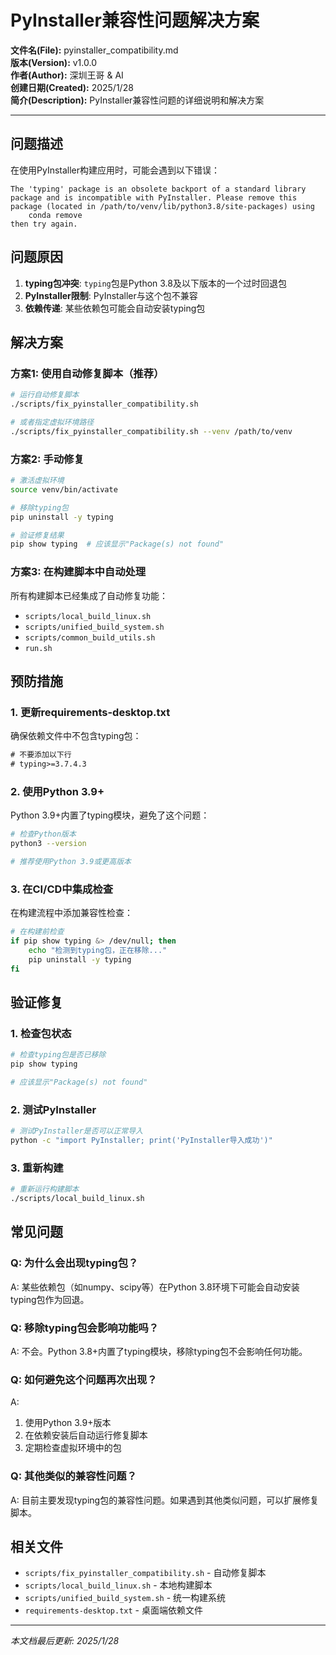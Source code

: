 # PyInstaller兼容性问题解决方案

**文件名(File):** pyinstaller_compatibility.md  
**版本(Version):** v1.0.0  
**作者(Author):** 深圳王哥 & AI  
**创建日期(Created):** 2025/1/28  
**简介(Description):** PyInstaller兼容性问题的详细说明和解决方案

---

## 问题描述

在使用PyInstaller构建应用时，可能会遇到以下错误：

```
The 'typing' package is an obsolete backport of a standard library package and is incompatible with PyInstaller. Please remove this package (located in /path/to/venv/lib/python3.8/site-packages) using
    conda remove
then try again.
```

## 问题原因

1. **typing包冲突**: `typing`包是Python 3.8及以下版本的一个过时回退包
2. **PyInstaller限制**: PyInstaller与这个包不兼容
3. **依赖传递**: 某些依赖包可能会自动安装typing包

## 解决方案

### 方案1: 使用自动修复脚本（推荐）

```bash
# 运行自动修复脚本
./scripts/fix_pyinstaller_compatibility.sh

# 或者指定虚拟环境路径
./scripts/fix_pyinstaller_compatibility.sh --venv /path/to/venv
```

### 方案2: 手动修复

```bash
# 激活虚拟环境
source venv/bin/activate

# 移除typing包
pip uninstall -y typing

# 验证修复结果
pip show typing  # 应该显示"Package(s) not found"
```

### 方案3: 在构建脚本中自动处理

所有构建脚本已经集成了自动修复功能：

- `scripts/local_build_linux.sh`
- `scripts/unified_build_system.sh`
- `scripts/common_build_utils.sh`
- `run.sh`

## 预防措施

### 1. 更新requirements-desktop.txt

确保依赖文件中不包含typing包：

```txt
# 不要添加以下行
# typing>=3.7.4.3
```

### 2. 使用Python 3.9+

Python 3.9+内置了typing模块，避免了这个问题：

```bash
# 检查Python版本
python3 --version

# 推荐使用Python 3.9或更高版本
```

### 3. 在CI/CD中集成检查

在构建流程中添加兼容性检查：

```bash
# 在构建前检查
if pip show typing &> /dev/null; then
    echo "检测到typing包，正在移除..."
    pip uninstall -y typing
fi
```

## 验证修复

### 1. 检查包状态

```bash
# 检查typing包是否已移除
pip show typing

# 应该显示"Package(s) not found"
```

### 2. 测试PyInstaller

```bash
# 测试PyInstaller是否可以正常导入
python -c "import PyInstaller; print('PyInstaller导入成功')"
```

### 3. 重新构建

```bash
# 重新运行构建脚本
./scripts/local_build_linux.sh
```

## 常见问题

### Q: 为什么会出现typing包？

A: 某些依赖包（如numpy、scipy等）在Python 3.8环境下可能会自动安装typing包作为回退。

### Q: 移除typing包会影响功能吗？

A: 不会。Python 3.8+内置了typing模块，移除typing包不会影响任何功能。

### Q: 如何避免这个问题再次出现？

A: 
1. 使用Python 3.9+版本
2. 在依赖安装后自动运行修复脚本
3. 定期检查虚拟环境中的包

### Q: 其他类似的兼容性问题？

A: 目前主要发现typing包的兼容性问题。如果遇到其他类似问题，可以扩展修复脚本。

## 相关文件

- `scripts/fix_pyinstaller_compatibility.sh` - 自动修复脚本
- `scripts/local_build_linux.sh` - 本地构建脚本
- `scripts/unified_build_system.sh` - 统一构建系统
- `requirements-desktop.txt` - 桌面端依赖文件

---

*本文档最后更新: 2025/1/28* 
